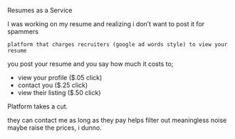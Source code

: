 Resumes as a Service

I was working on my resume and realizing i don’t want to post it for spammers


	platform that charges recruiters (google ad words style) to view your resume

you post your resume and you say how much it costs to;
- view your profile ($.05 click)
- contact you ($.25 click)
- view their listing ($.50 click)

Platform takes a cut.

they can contact me as long as they pay
helps filter out meaningless noise
maybe raise the prices, i dunno.
	
